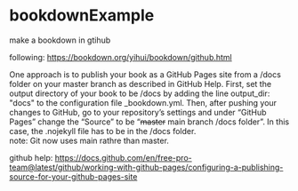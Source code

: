 # bookdownExample
make a bookdown in gtihub

following:
https://bookdown.org/yihui/bookdown/github.html

One approach is to publish your book as a GitHub Pages site from a /docs folder on your master branch as described in GitHub Help. 
First, set the output directory of your book to be /docs by adding the line output_dir: "docs" to the configuration file _bookdown.yml. Then, after pushing your changes to GitHub, go to your repository’s settings and under “GitHub Pages” change the “Source” to be “~~master~~ main branch /docs folder”. In this case, the .nojekyll file has to be in the /docs folder.  
note: Git now uses main rathre than master.

github help:
https://docs.github.com/en/free-pro-team@latest/github/working-with-github-pages/configuring-a-publishing-source-for-your-github-pages-site
